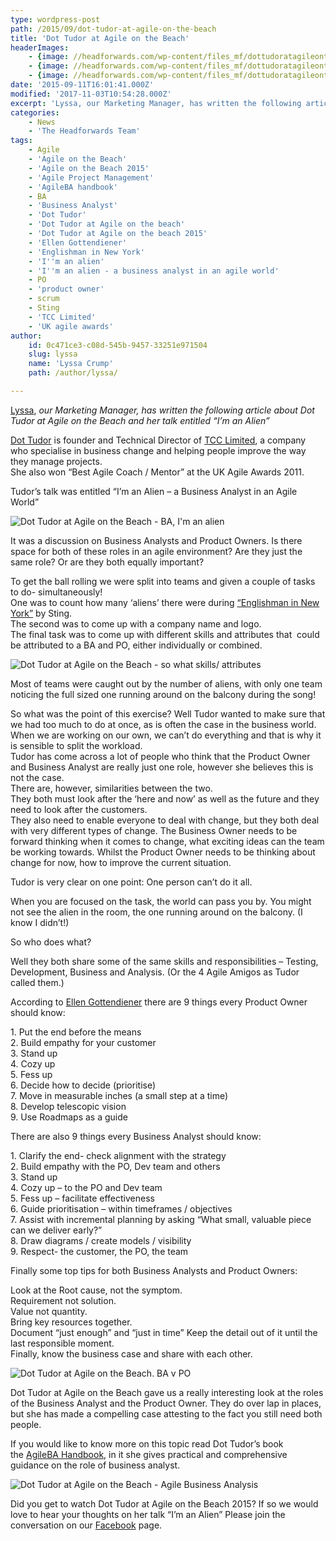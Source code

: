```yaml
---
type: wordpress-post
path: /2015/09/dot-tudor-at-agile-on-the-beach
title: 'Dot Tudor at Agile on the Beach'
headerImages:
    - {image: //headforwards.com/wp-content/files_mf/dottudoratagileonthebeach2015.jpg, text: 'Dot Tudor '}
    - {image: //headforwards.com/wp-content/files_mf/dottudoratagileonthebeachbaimanalien.jpg, text: ' '}
    - {image: //headforwards.com/wp-content/files_mf/dottudoratagileonthebeachagilebusinessanalusishandbook.jpg, text: ""}
date: '2015-09-11T16:01:41.000Z'
modified: '2017-11-03T10:54:28.000Z'
excerpt: 'Lyssa, our Marketing Manager, has written the following article about Dot Tudor at Agile on the Beach and her talk entitled “I’m an Alien” Dot Tudor is founder and Technical Director of TCC Limited, a company who specialise in business change and helping people improve the way they manage projects. She also won “Best Agile Coach / …'
categories:
    - News
    - 'The Headforwards Team'
tags:
    - Agile
    - 'Agile on the Beach'
    - 'Agile on the Beach 2015'
    - 'Agile Project Management'
    - 'AgileBA handbook'
    - BA
    - 'Business Analyst'
    - 'Dot Tudor'
    - 'Dot Tudor at Agile on the beach'
    - 'Dot Tudor at Agile on the beach 2015'
    - 'Ellen Gottendiener'
    - 'Englishman in New York'
    - 'I''m an alien'
    - 'I''m an alien - a business analyst in an agile world'
    - PO
    - 'product owner'
    - scrum
    - Sting
    - 'TCC Limited'
    - 'UK agile awards'
author:
    id: 0c471ce3-c08d-545b-9457-33251e971504
    slug: lyssa
    name: 'Lyssa Crump'
    path: /author/lyssa/

---
```

[Lyssa](https://uk.linkedin.com/in/lyssafeecrump), _our Marketing Manager, has written the following article about_ _Dot Tudor at Agile on the Beach and her talk entitled “I’m an Alien”_

[Dot Tudor](https://www.linkedin.com/in/dottudor) is founder and Technical Director of [TCC Limited](https://www.tcc-net.com/), a company who specialise in business change and helping people improve the way they manage projects.  
She also won “Best Agile Coach / Mentor” at the UK Agile Awards 2011.

Tudor’s talk was entitled “I’m an Alien – a Business Analyst in an Agile World”

![Dot Tudor at Agile on the Beach - BA, I'm an alien ](//headforwards.com/wp-content/uploads/2015/09/Dot-Tudor-at-Agile-on-the-Beach-BA-Im-an-Alien.jpg)

It was a discussion on Business Analysts and Product Owners. Is there space for both of these roles in an agile environment? Are they just the same role? Or are they both equally important?

To get the ball rolling we were split into teams and given a couple of tasks to do- simultaneously!  
One was to count how many ‘aliens’ there were during [“Englishman in New York”](https://www.youtube.com/watch?v=d27gTrPPAyk) by Sting.  
The second was to come up with a company name and logo.  
The final task was to come up with different skills and attributes that  could be attributed to a BA and PO, either individually or combined.

![Dot Tudor at Agile on the Beach - so what skills/ attributes ](//headforwards.com/wp-content/uploads/2015/09/Dot-Tudor-at-Agile-on-the-Beach.jpg)

Most of teams were caught out by the number of aliens, with only one team noticing the full sized one running around on the balcony during the song!

So what was the point of this exercise? Well Tudor wanted to make sure that we had too much to do at once, as is often the case in the business world.  
When we are working on our own, we can’t do everything and that is why it is sensible to split the workload.  
Tudor has come across a lot of people who think that the Product Owner and Business Analyst are really just one role, however she believes this is not the case.  
There are, however, similarities between the two.  
They both must look after the ‘here and now’ as well as the future and they need to look after the customers.  
They also need to enable everyone to deal with change, but they both deal with very different types of change. The Business Owner needs to be forward thinking when it comes to change, what exciting ideas can the team be working towards. Whilst the Product Owner needs to be thinking about change for now, how to improve the current situation.

Tudor is very clear on one point: One person can’t do it all.

When you are focused on the task, the world can pass you by. You might not see the alien in the room, the one running around on the balcony. (I know I didn’t!)

So who does what?

Well they both share some of the same skills and responsibilities – Testing, Development, Business and Analysis. (Or the 4 Agile Amigos as Tudor called them.)

According to [Ellen Gottendiener](https://www.ebgconsulting.com/about/) there are 9 things every Product Owner should know:

1\. Put the end before the means  
2\. Build empathy for your customer  
3\. Stand up  
4\. Cozy up  
5\. Fess up  
6\. Decide how to decide (prioritise)  
7\. Move in measurable inches (a small step at a time)  
8\. Develop telescopic vision  
9\. Use Roadmaps as a guide

There are also 9 things every Business Analyst should know:

1\. Clarify the end- check alignment with the strategy  
2\. Build empathy with the PO, Dev team and others  
3\. Stand up  
4\. Cozy up – to the PO and Dev team  
5\. Fess up – facilitate effectiveness  
6\. Guide prioritisation – within timeframes / objectives  
7\. Assist with incremental planning by asking “What small, valuable piece can we deliver early?”  
8\. Draw diagrams / create models / visibility  
9\. Respect- the customer, the PO, the team

Finally some top tips for both Business Analysts and Product Owners:

Look at the Root cause, not the symptom.  
Requirement not solution.  
Value not quantity.  
Bring key resources together.  
Document “just enough” and “just in time” Keep the detail out of it until the last responsible moment.  
Finally, know the business case and share with each other.

![Dot Tudor at Agile on the Beach. BA v PO](//headforwards.com/wp-content/uploads/2015/09/Dot-Tudor-at-Agile-on-the-Beach-BA-versus-PO.jpg)

Dot Tudor at Agile on the Beach gave us a really interesting look at the roles of the Business Analyst and the Product Owner. They do over lap in places, but she has made a compelling case attesting to the fact you still need both people.

If you would like to know more on this topic read Dot Tudor’s book the [AgileBA Handbook](http://www.dsdm.org/product/agileba-business-analysis-handbook), in it she gives practical and comprehensive guidance on the role of business analyst.

![Dot Tudor at Agile on the Beach - Agile Business Analysis](//headforwards.com/wp-content/uploads/2015/09/Dot-Tudor-at-Agile-on-the-Beach-Agile-Business-Analusis-handbook.jpg)

Did you get to watch Dot Tudor at Agile on the Beach 2015? If so we would love to hear your thoughts on her talk “I’m an Alien” Please join the conversation on our [Facebook](https://www.facebook.com/headforwards) page.
